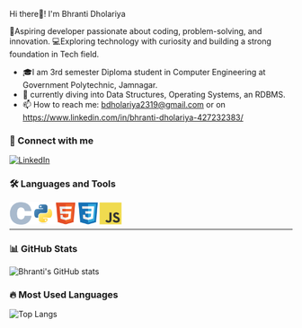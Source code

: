 Hi there👋! I'm Bhranti Dholariya

🚀Aspiring developer passionate about coding, problem-solving, and innovation. 💻Exploring technology with curiosity and building a strong foundation in Tech field.

- 🎓I am 3rd semester Diploma student in Computer Engineering at Government Polytechnic, Jamnagar.
- 🌱 currently diving into Data Structures, Operating Systems, an RDBMS.
- 📫 How to reach me: bdholariya2319@gmail.com or on https://www.linkedin.com/in/bhranti-dholariya-427232383/


### 💼 Connect with me  
[![LinkedIn](https://img.shields.io/badge/LinkedIn-0077B5?style=for-the-badge&logo=linkedin&logoColor=white)](https://www.linkedin.com/in/bhranti-dholariya-427232383/) 

### 🛠 Languages and Tools  
<img align="left" alt="C" width="40px" src="https://raw.githubusercontent.com/devicons/devicon/master/icons/c/c-original.svg"/>
<img align="left" alt="Python" width="40px" src="https://raw.githubusercontent.com/devicons/devicon/master/icons/python/python-original.svg"/>
<img align="left" alt="HTML5" width="40px" src="https://raw.githubusercontent.com/devicons/devicon/master/icons/html5/html5-original.svg"/>
<img align="left" alt="CSS3" width="40px" src="https://raw.githubusercontent.com/devicons/devicon/master/icons/css3/css3-original.svg"/>
<img align="left" alt="JavaScript" width="40px" src="https://raw.githubusercontent.com/devicons/devicon/master/icons/javascript/javascript-original.svg"/>
<br/>
<br/>

---

### 📊 GitHub Stats  
![Bhranti's GitHub stats](https://github-readme-stats.vercel.app/api?username=BhrantiDholariya&show_icons=true&theme=radical)  

### 🔥 Most Used Languages  
![Top Langs](https://github-readme-stats.vercel.app/api/top-langs/?username=BhrantiDholariya&layout=compact&theme=radical)
